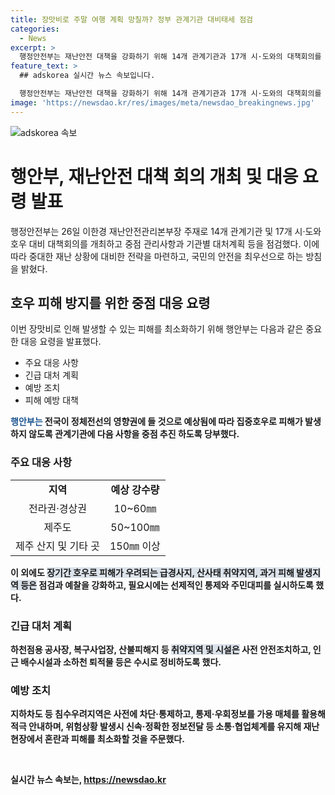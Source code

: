```yaml
---
title: 장맛비로 주말 여행 계획 망칠까? 정부 관계기관 대비태세 점검
categories:
  - News
excerpt: >
  행정안전부는 재난안전 대책을 강화하기 위해 14개 관계기관과 17개 시·도와의 대책회의를 개최했다. 이번 주말에는 제주도와 남부지방을 중심으로 강한 비가 예상되며, 전국적으로 장맛비가 예상돼 호우 피해를 우려하고 있다. 행안부는 급경사지, 산사태 취약지역 등을 점검하고 통제 및 주민대피를 강화하라고 당부했으며, 재난 현장에서 혼란과 피해를 최소화하기 위해 소통·협업체계를 유지할 것을 요청했다. 재난안전관리본부장은 국민들이 기상상황과 재난정보를 수시로 확인하고 도움이 필요한 이웃의 안전도 함께 확인해 달라고 당부했다.
feature_text: >
  ## adskorea 실시간 뉴스 속보입니다.

  행정안전부는 재난안전 대책을 강화하기 위해 14개 관계기관과 17개 시·도와의 대책회의를 개최했다. 이번 주말에는 제주도와 남부지방을 중심으로 강한 비가 예상되며, 전국적으로 장맛비가 예상돼 호우 피해를 우려하고 있다. 행안부는 급경사지, 산사태 취약지역 등을 점검하고 통제 및 주민대피를 강화하라고 당부했으며, 재난 현장에서 혼란과 피해를 최소화하기 위해 소통·협업체계를 유지할 것을 요청했다. 재난안전관리본부장은 국민들이 기상상황과 재난정보를 수시로 확인하고 도움이 필요한 이웃의 안전도 함께 확인해 달라고 당부했다.
image: 'https://newsdao.kr/res/images/meta/newsdao_breakingnews.jpg'
---
```


<p><img src="https://newsdao.kr/res/images/meta/newsdao_breakingnews.jpg" alt="adskorea 속보" /></p>

<h1 data-ke-size="size26">행안부, 재난안전 대책 회의 개최 및 대응 요령 발표</h1>

<p data-ke-size="size16">행정안전부는 26일 이한경 재난안전관리본부장 주재로 14개 관계기관 및 17개 시·도와 호우 대비 대책회의를 개최하고 중점 관리사항과 기관별 대처계획 등을 점검했다. 이에 따라 중대한 재난 상황에 대비한 전략을 마련하고, 국민의 안전을 최우선으로 하는 방침을 밝혔다.</p>

<h2 data-ke-size="size24">호우 피해 방지를 위한 중점 대응 요령</h2>

<p data-ke-size="size16">이번 장맛비로 인해 발생할 수 있는 피해를 최소화하기 위해 행안부는 다음과 같은 중요한 대응 요령을 발표했다.</p>

<ul>
 <li>주요 대응 사항</li>
 <li>긴급 대처 계획</li>
 <li>예방 조치</li>
 <li>피해 예방 대책</li>
</ul>

<p data-ke-size="size16"><b><span style="color: #1a5490;">행안부는</span><b> 전국이 정체전선의 영향권에 들 것으로 예상됨에 따라 집중호우로 피해가 발생하지 않도록 관계기관에 다음 사항을 중점 추진 하도록 당부했다.</p>

<h3 data-ke-size="size22">주요 대응 사항</h3>

<table>
 <tr>
  <td style="text-align: center; height: 17px;"><b>지역</b></td>
  <td style="text-align: center; height: 17px;"><b>예상 강수량</b></td>
 </tr>
 <tr>
  <td style="text-align: center; height: 17px;">전라권·경상권</td>
  <td style="text-align: center; height: 17px;">10~60㎜</td>
 </tr>
 <tr>
  <td style="text-align: center; height: 17px;">제주도</td>
  <td style="text-align: center; height: 17px;">50~100㎜</td>
 </tr>
 <tr>
  <td style="text-align: center; height: 17px;">제주 산지 및 기타 곳</td>
  <td style="text-align: center; height: 17px;">150㎜ 이상</td>
 </tr>
</table>

<p data-ke-size="size16">이 외에도 <b><span style="background-color: #21538527;">장기간 호우로 피해가 우려되는 급경사지, 산사태 취약지역, 과거 피해 발생지역 등은</span></b> 점검과 예찰을 강화하고, 필요시에는 선제적인 통제와 주민대피를 실시하도록 했다.</p>

<h3 data-ke-size="size22">긴급 대처 계획</h3>

<p data-ke-size="size16">하천점용 공사장, 복구사업장, 산불피해지 등 <b><span style="background-color: #21538527;">취약지역 및 시설은</span></b> 사전 안전조치하고, 인근 배수시설과 소하천 퇴적물 등은 수시로 정비하도록 했다.</p>

<h3 data-ke-size="size22">예방 조치</h3>

<p data-ke-size="size16">지하차도 등 침수우려지역은 사전에 차단·통제하고, 통제·우회정보를 가용 매체를 활용해 적극 안내하며, 위험상황 발생시 신속·정확한 정보전달 등 소통·협업체계를 유지해 재난 현장에서 혼란과 피해를 최소화할 것을 주문했다.</p> 

<p data-ke-size="size16">&nbsp;</p>
실시간 뉴스 속보는, <a href="https://newsdao.kr" rel="dofollow">https://newsdao.kr</a>


